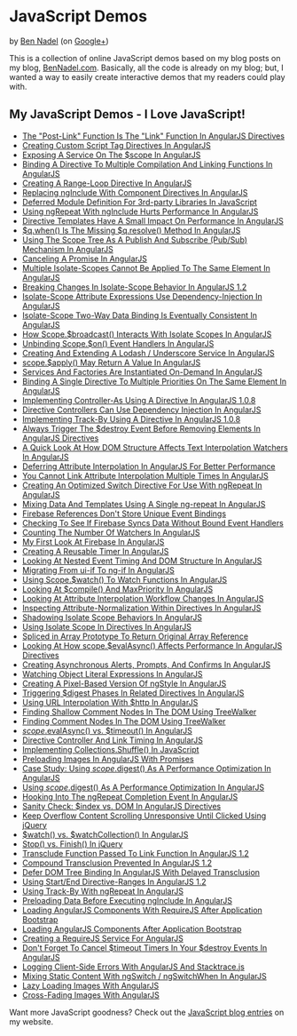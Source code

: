 
# JavaScript Demos

by [Ben Nadel][1] (on [Google+][2])

This is a collection of online JavaScript demos based on my blog posts on my
blog, [BenNadel.com][1]. Basically, all the code is already on my blog; but, 
I wanted a way to easily create interactive demos that my readers could play 
with.

## My JavaScript Demos - I Love JavaScript!

* [The "Post-Link" Function Is The "Link" Function In AngularJS Directives](http://bennadel.github.io/JavaScript-Demos/demos/pre-link-is-link-angularjs/)
* [Creating Custom Script Tag Directives In AngularJS](http://bennadel.github.io/JavaScript-Demos/demos/custom-script-tag-directives-angularjs/)
* [Exposing A Service On The $scope In AngularJS](http://bennadel.github.io/JavaScript-Demos/demos/expose-service-on-scope-angularjs/)
* [Binding A Directive To Multiple Compilation And Linking Functions In AngularJS](http://bennadel.github.io/JavaScript-Demos/demos/duplicate-directives-angularjs/)
* [Creating A Range-Loop Directive In AngularJS](http://bennadel.github.io/JavaScript-Demos/demos/range-loop-angularjs/)
* [Replacing ngInclude With Component Directives In AngularJS](http://bennadel.github.io/JavaScript-Demos/demos/replacing-ng-include-with-components-angularjs/)
* [Deferred Module Definition For 3rd-party Libraries In JavaScript](http://bennadel.github.io/JavaScript-Demos/demos/deferred-library-definition/)
* [Using ngRepeat With ngInclude Hurts Performance In AngularJS](http://bennadel.github.io/JavaScript-Demos/demos/ng-repeat-include-performance-angularjs/)
* [Directive Templates Have A Small Impact On Performance In AngularJS](http://bennadel.github.io/JavaScript-Demos/demos/directive-template-performance-angularjs/)
* [$q.when() Is The Missing $q.resolve() Method In AngularJS](http://bennadel.github.io/JavaScript-Demos/demos/q-when-is-the-missing-q-resolve-angularjs/)
* [Using The Scope Tree As A Publish And Subscribe (Pub/Sub) Mechanism In AngularJS](http://bennadel.github.io/JavaScript-Demos/demos/scope-chain-as-pubsub-angularjs/)
* [Canceling A Promise In AngularJS](http://bennadel.github.io/JavaScript-Demos/demos/cancel-promise-angularjs/)
* [Multiple Isolate-Scopes Cannot Be Applied To The Same Element In AngularJS](http://bennadel.github.io/JavaScript-Demos/demos/multiple-isolate-scopes-angularjs/)
* [Breaking Changes In Isolate-Scope Behavior In AngularJS 1.2](http://bennadel.github.io/JavaScript-Demos/demos/changes-in-isolate-scope-angularjs/)
* [Isolate-Scope Attribute Expressions Use Dependency-Injection In AngularJS](http://bennadel.github.io/JavaScript-Demos/demos/isolate-scope-attribute-expression-di-angularjs/)
* [Isolate-Scope Two-Way Data Binding Is Eventually Consistent In AngularJS](http://bennadel.github.io/JavaScript-Demos/demos/isolate-scope-two-way-bindings-eventually-consistent-angularjs/)
* [How Scope.$broadcast() Interacts With Isolate Scopes In AngularJS](http://bennadel.github.io/JavaScript-Demos/demos/scope-broadcast-with-isolate-scope-angularjs/)
* [Unbinding Scope.$on() Event Handlers In AngularJS](http://bennadel.github.io/JavaScript-Demos/demos/unbinding-scope-on-event-handlers-angularjs/)
* [Creating And Extending A Lodash / Underscore Service In AngularJS](http://bennadel.github.io/JavaScript-Demos/demos/lodash-service-in-angularjs/)
* [scope.$apply() May Return A Value In AngularJS](http://bennadel.github.io/JavaScript-Demos/demos/apply-return-value-angularjs/)
* [Services And Factories Are Instantiated On-Demand In AngularJS](http://bennadel.github.io/JavaScript-Demos/demos/services-instantiated-on-demand-angularjs/)
* [Binding A Single Directive To Multiple Priorities On The Same Element In AngularJS](http://bennadel.github.io/JavaScript-Demos/demos/double-directive-priority-angularjs/)
* [Implementing Controller-As Using A Directive In AngularJS 1.0.8](http://bennadel.github.io/JavaScript-Demos/demos/controller-as-directive-angularjs/)
* [Directive Controllers Can Use Dependency Injection In AngularJS](http://bennadel.github.io/JavaScript-Demos/demos/directive-controller-di-angularjs/)
* [Implementing Track-By Using A Directive In AngularJS 1.0.8](http://bennadel.github.io/JavaScript-Demos/demos/track-by-directive-ng-repeat-angularjs/)
* [Always Trigger The $destroy Event Before Removing Elements In AngularJS Directives](http://bennadel.github.io/JavaScript-Demos/demos/trigger-destroy-before-removing-element-angularjs/)
* [A Quick Look At How DOM Structure Affects Text Interpolation Watchers In AngularJS](http://bennadel.github.io/JavaScript-Demos/demos/dom-structure-affects-watchers-angularjs/)
* [Deferring Attribute Interpolation In AngularJS For Better Performance](http://bennadel.github.io/JavaScript-Demos/demos/deferring-attribute-interpolation-angularjs/)
* [You Cannot Link Attribute Interpolation Multiple Times In AngularJS](http://bennadel.github.io/JavaScript-Demos/demos/cannot-link-attribute-interpolation-multiple-times-angularjs/)
* [Creating An Optimized Switch Directive For Use With ngRepeat In AngularJS](http://bennadel.github.io/JavaScript-Demos/demos/ng-repeat-switch-angularjs/)
* [Mixing Data And Templates Using A Single ng-repeat In AngularJS](http://bennadel.github.io/JavaScript-Demos/demos/mixed-templates-ng-repat-angularjs/)
* [Firebase References Don't Store Unique Event Bindings](http://bennadel.github.io/JavaScript-Demos/demos/firebase-reference-event-bindings/)
* [Checking To See If Firebase Syncs Data Without Bound Event Handlers](http://bennadel.github.io/JavaScript-Demos/demos/firebase-syncing-activity/)
* [Counting The Number Of Watchers In AngularJS](http://bennadel.github.io/JavaScript-Demos/demos/counting-watchers-angularjs/)
* [My First Look At Firebase In AngularJS](http://bennadel.github.io/JavaScript-Demos/demos/first-look-at-firebase/)
* [Creating A Reusable Timer In AngularJS](http://bennadel.github.io/JavaScript-Demos/demos/reusable-timer-angularjs/)
* [Looking At Nested Event Timing And DOM Structure In AngularJS](http://bennadel.github.io/JavaScript-Demos/demos/nested-event-timing-angularjs/)
* [Migrating From ui-if To ng-if In AngularJS](http://bennadel.github.io/JavaScript-Demos/demos/migrating-ui-if-to-ng-if-angularjs/)
* [Using Scope.$watch() To Watch Functions In AngularJS](http://bennadel.github.io/JavaScript-Demos/demos/watch-functions-angularjs/)
* [Looking At $compile() And MaxPriority In AngularJS](http://bennadel.github.io/JavaScript-Demos/demos/compile-maxpriority-angularjs/)
* [Looking At Attribute Interpolation Workflow Changes In AngularJS](http://bennadel.github.io/JavaScript-Demos/demos/attribute-interpolation-workflow-changes-angularjs/)
* [Inspecting Attribute-Normalization Within Directives In AngularJS](http://bennadel.github.io/JavaScript-Demos/demos/inspecting-attribute-normalization-directives-angularjs/)
* [Shadowing Isolate Scope Behaviors In AngularJS](http://bennadel.github.io/JavaScript-Demos/demos/shadowing-isolate-scope-behaviors-angularjs/)
* [Using Isolate Scope In Directives In AngularJS](http://bennadel.github.io/JavaScript-Demos/demos/isolate-scope-directives-angularjs/)
* [Spliced in Array Prototype To Return Original Array Reference](http://bennadel.github.io/JavaScript-Demos/demos/spliced-in-array-prototype/)
* [Looking At How scope.$evalAsync() Affects Performance In AngularJS Directives](http://bennadel.github.io/JavaScript-Demos/demos/eval-async-affects-performance-angularjs/)
* [Creating Asynchronous Alerts, Prompts, And Confirms In AngularJS](http://bennadel.github.io/JavaScript-Demos/demos/creating-asynchronous-prompts-angularjs/)
* [Watching Object Literal Expressions In AngularJS](http://bennadel.github.io/JavaScript-Demos/demos/watching-object-expressions-angularjs/)
* [Creating A Pixel-Based Version Of ngStyle In AngularJS](http://bennadel.github.io/JavaScript-Demos/demos/px-style-angularjs/)
* [Triggering $digest Phases In Related Directives In AngularJS](http://bennadel.github.io/JavaScript-Demos/demos/trigger-digest-across-directives-angularjs/)
* [Using URL Interpolation With $http In AngularJS](http://bennadel.github.io/JavaScript-Demos/demos/http-interpolation-angularjs/)
* [Finding Shallow Comment Nodes In The DOM Using TreeWalker](http://bennadel.github.io/JavaScript-Demos/demos/find-shallow-comments-tree-walker/)
* [Finding Comment Nodes In The DOM Using TreeWalker](http://bennadel.github.io/JavaScript-Demos/demos/find-comments-tree-walker/)
* [$scope.$evalAsync() vs. $timeout() In AngularJS](http://bennadel.github.io/JavaScript-Demos/demos/eval-async-vs-timeout-angularjs/)
* [Directive Controller And Link Timing In AngularJS](http://bennadel.github.io/JavaScript-Demos/demos/directive-controller-timing-angularjs/)
* [Implementing Collections.Shuffle() In JavaScript](http://bennadel.github.io/JavaScript-Demos/demos/collections-shuffle/)
* [Preloading Images In AngularJS With Promises](http://bennadel.github.io/JavaScript-Demos/demos/preloading-images-angularjs/)
* [Case Study: Using $scope.$digest() As A Performance Optimization In AngularJS](http://bennadel.github.io/JavaScript-Demos/demos/case-study-scope-digest-angularjs/)
* [Using $scope.$digest() As A Performance Optimization In AngularJS](http://bennadel.github.io/JavaScript-Demos/demos/scope-digest-angularjs/)
* [Hooking Into The ngRepeat Completion Event In AngularJS](http://bennadel.github.io/JavaScript-Demos/demos/ng-repeat-complete-event-angularjs/)
* [Sanity Check: $index vs. DOM In AngularJS Directives](http://bennadel.github.io/JavaScript-Demos/demos/index-vs-dom-angularjs/)
* [Keep Overflow Content Scrolling Unresponsive Until Clicked Using jQuery](http://bennadel.github.io/JavaScript-Demos/demos/overflow-scrolling-jquery/)
* [$watch() vs. $watchCollection() In AngularJS](http://bennadel.github.io/JavaScript-Demos/demos/watch-vs-watch-collection/)
* [Stop() vs. Finish() In jQuery](http://bennadel.github.io/JavaScript-Demos/demos/finish-vs-stop/)
* [Transclude Function Passed To Link Function In AngularJS 1.2](http://bennadel.github.io/JavaScript-Demos/demos/link-transclude-angularjs-1.2/)
* [Compound Transclusion Prevented In AngularJS 1.2](http://bennadel.github.io/JavaScript-Demos/demos/switch-include-angularjs-1.2/)
* [Defer DOM Tree Binding In AngularJS With Delayed Transclusion](http://bennadel.github.io/JavaScript-Demos/demos/defer-dom-subtree-angularjs/)
* [Using Start/End Directive-Ranges In AngularJS 1.2](http://bennadel.github.io/JavaScript-Demos/demos/start-end-directive-ranges-angularjs/)
* [Using Track-By With ngRepeat In AngularJS](http://bennadel.github.io/JavaScript-Demos/demos/track-by-ngrepeat-angularjs/)
* [Preloading Data Before Executing ngInclude In AngularJS](http://bennadel.github.io/JavaScript-Demos/demos/preloading-nginclude-angularjs/)
* [Loading AngularJS Components With RequireJS After Application Bootstrap](http://bennadel.github.io/JavaScript-Demos/demos/loading-angularjs-with-requirejs-after-bootstrap/)
* [Loading AngularJS Components After Application Bootstrap](http://bennadel.github.io/JavaScript-Demos/demos/loading-angularjs-after-bootstrap/)
* [Creating a RequireJS Service For AngularJS](http://bennadel.github.io/JavaScript-Demos/demos/requirejs-service-angularjs/)
* [Don't Forget To Cancel $timeout Timers In Your $destroy Events In AngularJS](http://bennadel.github.io/JavaScript-Demos/demos/cancel-timeout-angularjs/)
* [Logging Client-Side Errors With AngularJS And Stacktrace.js](http://bennadel.github.io/JavaScript-Demos/demos/error-logging-angularjs/)
* [Mixing Static Content With ngSwitch / ngSwitchWhen In AngularJS](http://bennadel.github.io/JavaScript-Demos/demos/mixed-ng-switch/)
* [Lazy Loading Images With AngularJS](http://bennadel.github.io/JavaScript-Demos/demos/lazy-src-angularjs/)
* [Cross-Fading Images With AngularJS](http://bennadel.github.io/JavaScript-Demos/demos/image-cross-fade-angularjs/)

Want more JavaScript goodness? Check out the [JavaScript blog entries][javascript-blog] on my website.

[1]: http://www.bennadel.com
[2]: https://plus.google.com/108976367067760160494?rel=author
[javascript-blog]: http://www.bennadel.com/blog/tags/6-javascript-dhtml-blog-entries.htm